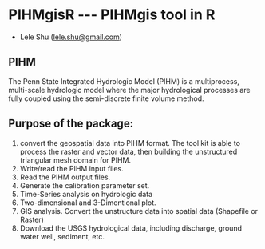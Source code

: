 # PIHMgisR --- PIHMgis tool in R

- Lele Shu (lele.shu@gmail.com)

## PIHM
The Penn State Integrated Hydrologic Model (PIHM) is a multiprocess, multi-scale hydrologic model where the major hydrological processes are fully coupled using the semi-discrete finite volume method. 

## Purpose of the package:
1. convert the geospatial data into PIHM format. The tool kit is able to process the raster and vector data, then building the unstructured triangular mesh domain for PIHM.
2. Write/read the PIHM input files.
3. Read the PIHM output files.
4. Generate the calibration parameter set.
5. Time-Series analysis on hydrologic data
6. Two-dimensional and 3-Dimentional plot.
7. GIS analysis. Convert the unstructure data into spatial data (Shapefile or Raster)
8. Download the USGS hydrological data, including discharge, ground water well, sediment, etc.
